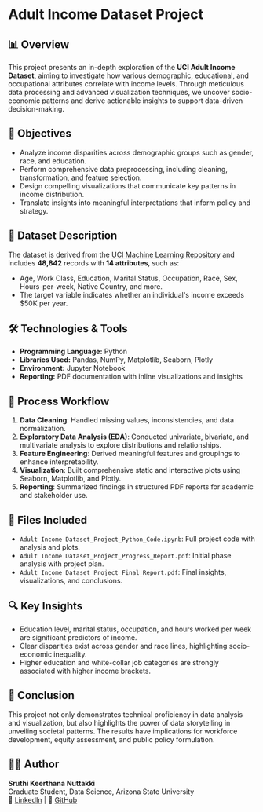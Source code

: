 # Adult Income Dataset Project

## 📊 Overview
This project presents an in-depth exploration of the **UCI Adult Income Dataset**, aiming to investigate how various demographic, educational, and occupational attributes correlate with income levels. Through meticulous data processing and advanced visualization techniques, we uncover socio-economic patterns and derive actionable insights to support data-driven decision-making.

## 🧠 Objectives
- Analyze income disparities across demographic groups such as gender, race, and education.
- Perform comprehensive data preprocessing, including cleaning, transformation, and feature selection.
- Design compelling visualizations that communicate key patterns in income distribution.
- Translate insights into meaningful interpretations that inform policy and strategy.

## 📁 Dataset Description
The dataset is derived from the [UCI Machine Learning Repository](https://archive.ics.uci.edu/ml/datasets/adult) and includes **48,842** records with **14 attributes**, such as:
- Age, Work Class, Education, Marital Status, Occupation, Race, Sex, Hours-per-week, Native Country, and more.
- The target variable indicates whether an individual's income exceeds \$50K per year.

## 🛠️ Technologies & Tools
- **Programming Language:** Python
- **Libraries Used:** Pandas, NumPy, Matplotlib, Seaborn, Plotly
- **Environment:** Jupyter Notebook
- **Reporting:** PDF documentation with inline visualizations and insights

## 🧪 Process Workflow
1. **Data Cleaning**: Handled missing values, inconsistencies, and data normalization.
2. **Exploratory Data Analysis (EDA)**: Conducted univariate, bivariate, and multivariate analysis to explore distributions and relationships.
3. **Feature Engineering**: Derived meaningful features and groupings to enhance interpretability.
4. **Visualization**: Built comprehensive static and interactive plots using Seaborn, Matplotlib, and Plotly.
5. **Reporting**: Summarized findings in structured PDF reports for academic and stakeholder use.

## 📂 Files Included
- `Adult Income Dataset_Project_Python_Code.ipynb`: Full project code with analysis and plots.
- `Adult Income Dataset_Project_Progress_Report.pdf`: Initial phase analysis with project plan.
- `Adult Income Dataset_Project_Final_Report.pdf`: Final insights, visualizations, and conclusions.

## 🔍 Key Insights
- Education level, marital status, occupation, and hours worked per week are significant predictors of income.
- Clear disparities exist across gender and race lines, highlighting socio-economic inequality.
- Higher education and white-collar job categories are strongly associated with higher income brackets.

## 📌 Conclusion
This project not only demonstrates technical proficiency in data analysis and visualization, but also highlights the power of data storytelling in unveiling societal patterns. The results have implications for workforce development, equity assessment, and public policy formulation.

## 👩‍💻 Author
**Sruthi Keerthana Nuttakki**  
Graduate Student, Data Science, Arizona State University  
🔗 [LinkedIn](https://linkedin.com/in/sruthi-keerthana-nuttakki) | 🔗 [GitHub](https://github.com/SRUTHI96200)

 
